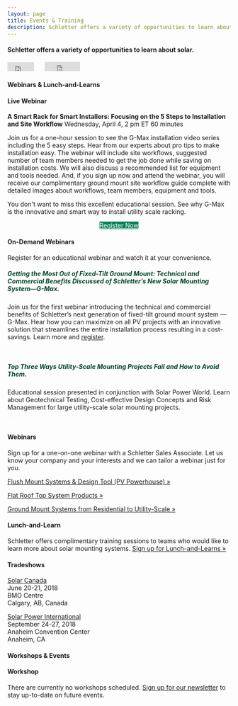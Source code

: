 ```yaml
---
layout: page
title: Events & Training
description: Schletter offers a variety of opportunities to learn about solar.
---
```


<h4 class="left">Schletter offers a variety of opportunities to learn about solar.&nbsp;&nbsp;</h4>

<iframe id="twitter-widget-0" scrolling="no" frameborder="0" allowtransparency="true" class="twitter-share-button twitter-share-button-rendered twitter-tweet-button" title="Twitter Tweet Button" src="http://platform.twitter.com/widgets/tweet_button.f8c8d971a6ac545cf416e3c1ad4bbc65.en.html#dnt=false&amp;id=twitter-widget-0&amp;lang=en&amp;original_referer=http%3A%2F%2Fwww.schletter.us%2Fevents.html&amp;size=m&amp;text=Solar%20workshops%2C%20webinars%20and%20more...&amp;time=1503601462389&amp;type=share&amp;url=www.schletter.us%2Fevents.html&amp;via=SchletterInc" style="position: static; visibility: visible; width: 60px; height: 20px;" data-url="www.schletter.us/events.html"></iframe>
<script>!function(d,s,id){var js,fjs=d.getElementsByTagName(s)[0],p=/^http:/.test(d.location)?'http':'https';if(!d.getElementById(id)){js=d.createElement(s);js.id=id;js.src=p+'://platform.twitter.com/widgets.js';fjs.parentNode.insertBefore(js,fjs);}}(document, 'script', 'twitter-wjs');</script>


<iframe src="http://www.facebook.com/plugins/like.php?href=http%3A%2F%2Fschletter.us%2Fevents.html&amp;width&amp;layout=button_count&amp;action=like&amp;show_faces=false&amp;share=false&amp;height=21" scrolling="no" frameborder="0" style="border:none; overflow:hidden; height:21px; width:80px; margin-left:20px;" allowtransparency="true"></iframe>



<section class="row"> 
    <div class="col-md-8 pull-left">
<div class="panel panel-success">
  <div class="panel-heading box">
   <h4 id="web" class="left events-webinar-icon"> Webinars &amp; Lunch-and-Learns</h4>  
      <!--<div class="right event-web"><a href="#top">Back to Top &#9650;</a></div>-->
  
</div>
<div class="panel-body">
<h4>Live Webinar</h4>
<p><strong>A Smart Rack for Smart Installers: Focusing on the 5 Steps to Installation and Site Workflow</strong>
Wednesday, April 4, 2 pm ET
60 minutes
</p>
<p>Join us for a one-hour session to see the G-Max installation video series including the 5 easy steps.  Hear from our experts about pro tips to make installation easy.  The webinar will include site workflows, suggested number of team members needed to get the job done while saving on installation costs.  We will also discuss a recommended list for equipment and tools needed.  And, if you sign up now and attend the webinar, you will receive our complimentary ground mount site workflow guide complete with detailed images about workflows, team members, equipment and tools.</p>
<p>
You don't want to miss this excellent educational session. See why G-Max is the innovative and smart way to install utility scale racking. 
<p style="text-align:center"><a class="btn" style="background-color:#06805C; color:#fff;" role="button" target="_blank" href="/G-Max-Install-Webinar.html">Register Now</a></p>

</p>
<h4 class="section">On-Demand Webinars</h4>
<p>Register for an educational webinar and watch it at your convenience. </p>

<h5 style="color:#004628; font-weight:700">Getting the Most Out of Fixed-Tilt Ground Mount: Technical and Commercial Benefits Discussed of Schletter’s New Solar Mounting System—G-Max.</h5>

<p>Join us for the first webinar introducing the technical and commercial benefits of Schletter’s next generation of fixed-tilt ground mount system — G-Max. Hear how you can maximize on all PV projects with an innovative solution that streamlines the entire installation process resulting in a cost-savings. Learn more and <a href="gmaxwebinar.html">register</a>. </p>
<a class="action-button" href="gmaxwebinar.html" target="_blank" style="color:#fff">Register</a>
   <h5 style="color:#004628; font-weight:700">Top Three Ways Utility-Scale Mounting Projects Fail and How to Avoid Them. </h5>
<p>Educational session presented in conjunction with Solar Power World. Learn about Geotechnical Testing,
   Cost-effective Design Concepts and Risk Management for large utility-scale solar mounting projects.</p>
	  <a href="webinar.html" target="_blank" class="action-button" style="color:#fff">Register</a>
 <h4>Webinars</h4><p>Sign up for a one-on-one webinar with a Schletter Sales Associate. Let us know your company and your interests and we can tailor a webinar just for you.</p>
  <p><a href="mailto:marketing@schletter.us?subject=Webinar%20Request&amp;body=I%20would%20like%20to%20schedule%20a%20webinar%20on%20Flush%20Mount%20Systems%20and%20the%20Design%20Tool%20PV%20Powerhouse.">Flush Mount Systems &amp; Design Tool (PV Powerhouse) »</a></p>

<p><a href="mailto:marketing@schletter.us?subject=Webinar%20Request&amp;body=I%20would%20like%20to%20schedule%20a%20webinar%20on%20Flat%20Roof%20Top%20Systems.">Flat Roof Top System Products »</a></p>
<p><a href="mailto:marketing@schletter.us?subject=Webinar%20Request&amp;body=I%20would%20like%20to%20schedule%20a%20webinar%20on%20Ground%20Mount%20Systems.">Ground Mount Systems from Residential to Utility-Scale »</a></p>
<h4>Lunch-and-Learn</h4><p>Schletter offers complimentary training sessions to teams who would like to learn more about solar mounting systems. <a href="mailto:sales@schletter.us?subject=Lunch-and-Learn Request">Sign up for Lunch-and-Learns »</a>
</p>
</div>
</div>
</div>

<div class="col-md-4 col-sm-12 pull-right">
<div class="panel panel-info">
<div class="panel-heading box">
<h4 class="left events-show-icon">Tradeshows</h4>
</div>

<div class="panel-body">  
<div class="section"></div>
<p><a href="https://solarcanadaconference.ca/" target="_blank">Solar Canada</a><br>
June 20-21, 2018<br>
BMO Centre<br>
Calgary, AB, Canada
</p>

<p>
<a href="http://www.solarpowerinternational.com/">Solar Power International</a><br>
September 24-27, 2018<br>
Anaheim Convention Center<br>
Anaheim, CA<br>
</p>

</div>
</div>
</div>
</section>

<section class="row">
<div class="col-md-8">
<div class="panel panel-success">
<div class="panel-heading"><h4>Workshops &amp; Events</h4></div>
<!--  <div class="right event-web"><a href="#web">Webinars &amp Lunch-and-Learns &raquo;</a></div>-->
<div class="panel-body">
<div class="section"></div>
<!--<h5>Open House and Training Event</h5>
<p><span> May. 04 |
9 A.M – 4 P.M EST |
Shelby, North Carolina</span></p>
<p>Attend our Open House and Training Event in Shelby, North Carolina introducing our new G-Max system!
Hands-on installation training will be available of this ground breaking new system along with the GAYK hydraulic ram.</p>
<a class="action-button" href="https://www.surveymonkey.com/r/DWGF9K2" target="_blank" style="color:#fff">RSVP</a>-->
<h4>Workshop</h4>
<!--<p><a href="events-workshop-registration.html">Connecticut Office Open House</a> <span class="detail">| April 30, 2015.</span> <br/>Training, system demo, and introduction to a new online design tool! <a href="events-workshop-registration.html">RSVP now for more info &raquo;</a></p>-->
<p class="detail">There are currently no workshops scheduled. <a href="http://schletter.us2.list-manage.com/subscribe?u=ac95ad18b8d729da62e6be5cd&amp;id=c6fe93013b&amp;MERGE0=">Sign up for our newsletter</a> to stay up-to-date on future events.</p>
</div>
</div>
</div>
</section>